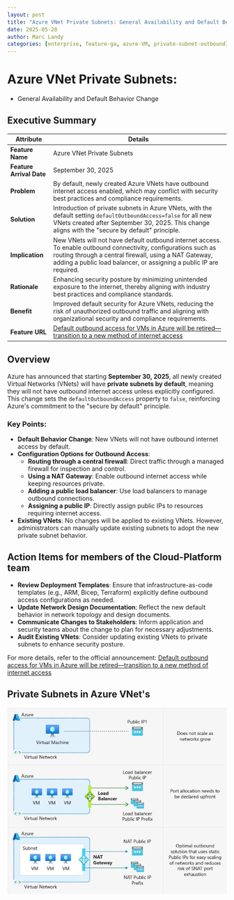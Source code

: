 ```yaml
---
layout: post
title: "Azure VNet Private Subnets: General Availability and Default Behavior Change"
date: 2025-05-28
author: Marc Landy
categories: [enterprise, feature-ga, azure-VM, private-subnet-outbound]
---
```

# Azure VNet Private Subnets: 
- General Availability and Default Behavior Change

## Executive Summary

| Attribute             | Details                                                                                                                                                                                                                                 |
|-----------------------|-----------------------------------------------------------------------------------------------------------------------------------------------------------------------------------------------------------------------------------------|
| **Feature Name**      | Azure VNet Private Subnets                                                                                                                                                                                                             |
| **Feature Arrival Date** | September 30, 2025                                                                                                                                                                                                                      |
| **Problem**           | By default, newly created Azure VNets have outbound internet access enabled, which may conflict with security best practices and compliance requirements.                                                                               |
| **Solution**          | Introduction of private subnets in Azure VNets, with the default setting `defaultOutboundAccess=false` for all new VNets created after September 30, 2025. This change aligns with the "secure by default" principle.                   |
| **Implication**       | New VNets will not have default outbound internet access. To enable outbound connectivity, configurations such as routing through a central firewall, using a NAT Gateway, adding a public load balancer, or assigning a public IP are required. |
| **Rationale**         | Enhancing security posture by minimizing unintended exposure to the internet, thereby aligning with industry best practices and compliance standards.                                                                                   |
| **Benefit**           | Improved default security for Azure VNets, reducing the risk of unauthorized outbound traffic and aligning with organizational security and compliance requirements.                                                                   |
| **Feature URL**       | [Default outbound access for VMs in Azure will be retired—transition to a new method of internet access](https://azure.microsoft.com/en-us/updates/default-outbound-access-for-vms-in-azure-will-be-retired-transition-to-a-new-method-of-internet-access/) |

## Overview

Azure has announced that starting **September 30, 2025**, all newly created Virtual Networks (VNets) will have **private subnets by default**, meaning they will not have outbound internet access unless explicitly configured. This change sets the `defaultOutboundAccess` property to `false`, reinforcing Azure's commitment to the "secure by default" principle.

### Key Points:

- **Default Behavior Change**: New VNets will not have outbound internet access by default.
- **Configuration Options for Outbound Access**:
  - **Routing through a central firewall**: Direct traffic through a managed firewall for inspection and control.
  - **Using a NAT Gateway**: Enable outbound internet access while keeping resources private.
  - **Adding a public load balancer**: Use load balancers to manage outbound connections.
  - **Assigning a public IP**: Directly assign public IPs to resources requiring internet access.
- **Existing VNets**: No changes will be applied to existing VNets. However, administrators can manually update existing subnets to adopt the new private subnet behavior.

## Action Items for members of the Cloud-Platform team

- **Review Deployment Templates**: Ensure that infrastructure-as-code templates (e.g., ARM, Bicep, Terraform) explicitly define outbound access configurations as needed.
- **Update Network Design Documentation**: Reflect the new default behavior in network topology and design documents.
- **Communicate Changes to Stakeholders**: Inform application and security teams about the change to plan for necessary adjustments.
- **Audit Existing VNets**: Consider updating existing VNets to private subnets to enhance security posture.

For more details, refer to the official announcement: [Default outbound access for VMs in Azure will be retired—transition to a new method of internet access](https://azure.microsoft.com/en-us/updates/default-outbound-access-for-vms-in-azure-will-be-retired-transition-to-a-new-method-of-internet-access/)

## Private Subnets in Azure VNet's

![Private Subnets in Azure VNet's](https://github.com/marclandy/enterprise-infra/blob/6aa82a4f025596650f00f71cce182bd1472a9045/CSP%20Improvement%20Tracking/images/Private%20Subnets%20in%20Azure%20VNet's.jpeg)

